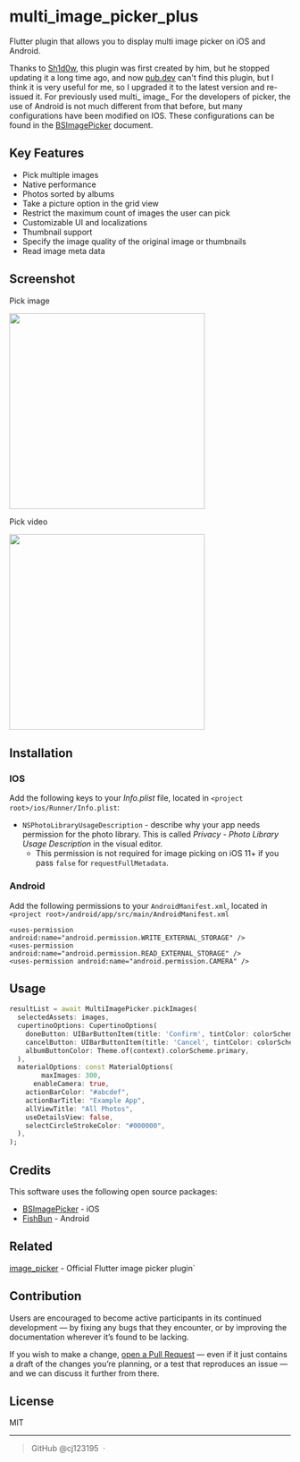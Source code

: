 # multi_image_picker_plus

Flutter plugin that allows you to display multi image picker on iOS and Android.

Thanks to [Sh1d0w](https://github.com/Sh1d0w/), this plugin was first created by him, but he stopped updating it a long time ago, and now [pub.dev](https://pub.dev/) can't find this plugin, but I think it is very useful for me, so I upgraded it to the latest version and re-issued it. For previously used multi_ image_ For the developers of picker, the use of Android is not much different from that before, but many configurations have been modified on IOS. These configurations can be found in the [BSImagePicker](https://github.com/mikaoj/BSImagePicker) document.

## Key Features

- Pick multiple images
- Native performance
- Photos sorted by albums
- Take a picture option in the grid view
- Restrict the maximum count of images the user can pick
- Customizable UI and localizations
- Thumbnail support
- Specify the image quality of the original image or thumbnails
- Read image meta data

## Screenshot
Pick image

<img src="https://github.com/cj123195/screenshot/blob/main/image_ios.gif" width="350">

Pick video

<img src="https://github.com/cj123195/screenshot/blob/main/video_ios.gif" width="350">

## **Installation**

### IOS

Add the following keys to your *Info.plist* file, located in `<project root>/ios/Runner/Info.plist`:

- `NSPhotoLibraryUsageDescription` - describe why your app needs permission for the photo library. This is called *Privacy - Photo Library Usage Description* in the visual editor.
    - This permission is not required for image picking on iOS 11+ if you pass `false` for `requestFullMetadata`.

### Android

Add the following permissions to your `AndroidManifest.xml`, located in `<project root>/android/app/src/main/AndroidManifest.xml`

```
<uses-permission android:name="android.permission.WRITE_EXTERNAL_STORAGE" />
<uses-permission android:name="android.permission.READ_EXTERNAL_STORAGE" />
<uses-permission android:name="android.permission.CAMERA" />
```

## Usage

```dart
resultList = await MultiImagePicker.pickImages(
  selectedAssets: images,
  cupertinoOptions: CupertinoOptions(
    doneButton: UIBarButtonItem(title: 'Confirm', tintColor: colorScheme.primary),
    cancelButton: UIBarButtonItem(title: 'Cancel', tintColor: colorScheme.primary),
    albumButtonColor: Theme.of(context).colorScheme.primary,
  ),
  materialOptions: const MaterialOptions(
		maxImages: 300,
	  enableCamera: true,
    actionBarColor: "#abcdef",
    actionBarTitle: "Example App",
    allViewTitle: "All Photos",
    useDetailsView: false,
    selectCircleStrokeColor: "#000000",
  ),
);
```

## Credits

This software uses the following open source packages:

- [BSImagePicker](https://github.com/mikaoj/BSImagePicker) - iOS
- [FishBun](https://github.com/sangcomz/FishBun) - Android

## Related

[image_picker](https://pub.dartlang.org/packages/image_picker) - Official Flutter image picker plugin`

## Contribution

Users are encouraged to become active participants in its continued development — by fixing any bugs that they encounter, or by improving the documentation wherever it’s found to be lacking.

If you wish to make a change, [open a Pull Request](https://github.com/mikaoj/BSImagePicker/pull/new) — even if it just contains a draft of the changes you’re planning, or a test that reproduces an issue — and we can discuss it further from there.

## License

MIT

---

> GitHub @cj123195  ·
>

